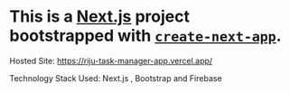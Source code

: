 # This is a [Next.js](https://nextjs.org/) project bootstrapped with [`create-next-app`](https://github.com/vercel/next.js/tree/canary/packages/create-next-app).

Hosted Site: https://riju-task-manager-app.vercel.app/

Technology Stack Used: Next.js , Bootstrap and Firebase




